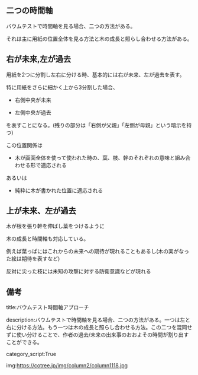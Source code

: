 

## 二つの時間軸

バウムテストで時間軸を見る場合、二つの方法がある。

それは主に用紙の位置全体を見る方法と木の成長と照らし合わせる方法がある。


## 右が未来,左が過去

用紙を2つに分割し左右に分ける時、基本的には右が未来、左が過去を表す。

特に用紙をさらに細かく上から3分割した場合、

- 右側中央が未来

- 左側中央が過去

を表すことになる。(残りの部分は「右側が父親」「左側が母親」という暗示を持つ)

この位置関係は

- 木が画面全体を使って使われた時の、葉、枝、幹のそれぞれの意味と組み合わせる形で適応される

あるいは

- 純粋に木が書かれた位置に適応される



## 上が未来、左が過去

木が根を張り幹を伸ばし葉をつけるように

木の成長と時間軸も対応している。

例えば葉っぱにはこれからの未来への期待が現れることもあるし(木の実がなった絵は期待を表すなど)

反対に尖った枝には未知の攻撃に対する防衛意識などが現れる




## 備考

title:バウムテスト時間軸アプローチ

description:バウムテストで時間軸を見る場合、二つの方法がある。一つは左と右に分ける方法。もう一つは木の成長と照らし合わせる方法。この二つを混同せずに使い分けることで、作者の過去/未来の出来事のおおよその時間が割り出すことができる。

category_script:True

img:https://cotree.jp/img/column2/column1118.jpg


